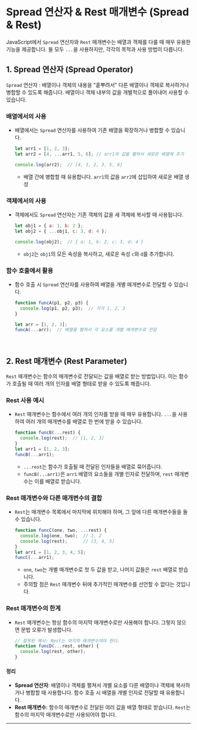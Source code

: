 # **Spread 연산자 & Rest 매개변수 (Spread & Rest)**

JavaScript에서 `Spread` 연산자와 `Rest` 매개변수는 배열과 객체를 다룰 때 매우 유용한 기능을 제공합니다. 둘 모두 `...`을 사용하지만, 각각의 목적과 사용 방법이 다릅니다.

## **1. Spread 연산자 (Spread Operator)**

`Spread` 연산자 : 배열이나 객체의 내용을 "흩뿌려서" 다른 배열이나 객체로 복사하거나 병합할 수 있도록 해줍니다. 배열이나 객체 내부의 값을 개별적으로 풀어내어 사용할 수 있습니다.

### **배열에서의 사용**

- 배열에서는 `Spread` 연산자를 사용하여 기존 배열을 확장하거나 병합할 수 있습니다.
  ```javascript
  let arr1 = [1, 2, 3];
  let arr2 = [4, ...arr1, 5, 6]; // arr1의 값을 펼쳐서 새로운 배열에 추가
  
  console.log(arr2);  // [4, 1, 2, 3, 5, 6]
  ```
  - 배열 간에 병합할 때 유용합니다. `arr1`의 값을 `arr2`에 삽입하여 새로운 배열 생성

### **객체에서의 사용**

- 객체에서도 `Spread` 연산자는 기존 객체의 값을 새 객체에 복사할 때 사용됩니다.
  ```javascript
  let obj1 = { a: 1, b: 2 };
  let obj2 = { ...obj1, c: 3, d: 4 };
  
  console.log(obj2);  // { a: 1, b: 2, c: 3, d: 4 }
  ```
  - `obj2`는 `obj1`의 모든 속성을 복사하고, 새로운 속성 `c`와 `d`를 추가합니다.

### **함수 호출에서 활용**

- 함수 호출 시 `Spread` 연산자를 사용하여 배열을 개별 매개변수로 전달할 수 있습니다.
  ```javascript
  function funcA(p1, p2, p3) {
    console.log(p1, p2, p3);  // 각각 1, 2, 3
  }
  
  let arr = [1, 2, 3];
  funcA(...arr);  // 배열을 펼쳐서 각 요소를 개별 매개변수로 전달
  ```

<br/>

## **2. Rest 매개변수 (Rest Parameter)**

`Rest` 매개변수는 함수의 매개변수로 전달되는 값을 배열로 받는 방법입니다. 이는 함수가 호출될 때 여러 개의 인자를 배열 형태로 받을 수 있도록 해줍니다. 

### **Rest 사용 예시**

- `Rest` 매개변수는 함수에서 여러 개의 인자를 받을 때 매우 유용합니다. `...`을 사용하여 여러 개의 매개변수를 배열로 한 번에 받을 수 있습니다.
  ```javascript
  function funcB(...rest) {
    console.log(rest);  // [1, 2, 3]
  }
  let arr1 = [1, 2, 3];
  funcB(...arr1);
  ```
  - `...rest`는 함수가 호출될 때 전달된 인자들을 배열로 묶어줍니다.
  - `funcB(...arr1)`은 `arr1` 배열의 요소들을 개별 인자로 전달하며, `rest` 매개변수는 이를 배열로 받습니다.

### **Rest 매개변수와 다른 매개변수의 결합**

- `Rest`는 매개변수 목록에서 마지막에 위치해야 하며, 그 앞에 다른 매개변수들을 둘 수 있습니다.
  ```javascript
  function funcC(one, two, ...rest) {
    console.log(one, two);  // 1, 2
    console.log(rest);      // [3, 4, 5]
  }
  let arr1 = [1, 2, 3, 4, 5];
  funcC(...arr1);
  ```
  - `one`, `two`는 개별 매개변수로 첫 두 값을 받고, 나머지 값들은 `rest` 배열로 받습니다.
  - 주의할 점은 `Rest` 매개변수 뒤에 추가적인 매개변수를 선언할 수 없다는 것입니다.

### **Rest 매개변수의 한계**

- `Rest` 매개변수는 항상 함수의 마지막 매개변수로만 사용해야 합니다. 그렇지 않으면 문법 오류가 발생합니다.

  ```javascript
  // 잘못된 예시: Rest는 마지막 매개변수여야 한다.
  function funcD(...rest, other) {  
    console.log(rest, other);
  }
  ```

#### **정리**

- **Spread 연산자**: 배열이나 객체를 펼쳐서 개별 요소를 다른 배열이나 객체에 복사하거나 병합할 때 사용합니다. 함수 호출 시 배열을 개별 인자로 전달할 때 유용합니다.
- **Rest 매개변수**: 함수의 매개변수로 전달된 여러 값을 배열 형태로 받습니다. `Rest`는 함수의 마지막 매개변수로만 사용되어야 합니다.

- ---
